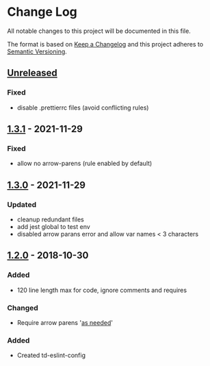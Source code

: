 # Change Log
All notable changes to this project will be documented in this file.

The format is based on [Keep a Changelog](http://keepachangelog.com/)
and this project adheres to [Semantic Versioning](http://semver.org/).

## [Unreleased][]
### Fixed
- disable .prettierrc files (avoid conflicting rules)

## [1.3.1][] - 2021-11-29
### Fixed
- allow no arrow-parens (rule enabled by default)

## [1.3.0][] - 2021-11-29
### Updated
- cleanup redundant files
- add jest global to test env
- disabled arrow parans error and allow var names < 3 characters

## [1.2.0][] - 2018-10-30
### Added
- 120 line length max for code, ignore comments and requires

### Changed
- Require arrow parens '[as needed](https://github.com/airbnb/javascript#arrows--one-arg-parens)'

### Added
- Created td-eslint-config


[Unreleased]: https://github.com/tomdaniels/td-eslint-config/compare/v1.3.1...HEAD
[1.3.1]: https://github.com/tomdaniels/td-eslint-config/compare/v1.3.0...v1.3.1
[1.3.0]: https://github.com/tomdaniels/td-eslint-config/compare/v1.2.0...v1.3.0
[1.2.0]: https://github.com/tomdaniels/td-eslint-config/tree/v1.2.0
